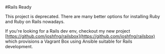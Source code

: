 #Rails Ready

This project is deprecated. There are many better options for installing Ruby and Ruby on Rails nowadays.

If you're looking for a Rails dev env, checkout my new project [https://github.com/joshfng/railsbox](https://github.com/joshfng/railsbox) which provisions a Vagrant Box using Ansible suitable for Rails development.
